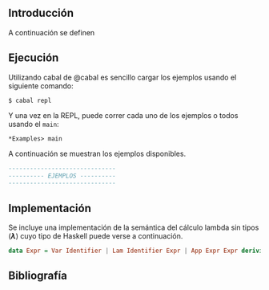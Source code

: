 Introducción
------------

A continuación se definen

Ejecución
---------

Utilizando cabal de @cabal es sencillo cargar los ejemplos usando el
siguiente comando:

```
$ cabal repl
```

Y una vez en la REPL, puede correr cada uno de los ejemplos o todos
usando el `main`:

```
*Examples> main
```

A continuación se muestran los ejemplos disponibles.

```haskell
------------------------------
---------- EJEMPLOS ----------
------------------------------

```

Implementación
--------------

Se incluye una implementación de la semántica del cálculo lambda
sin tipos (**$\lambda$**) cuyo tipo de Haskell puede verse a
continuación.

```haskell
data Expr = Var Identifier | Lam Identifier Expr | App Expr Expr deriving Eq
```


Bibliografía
------------
